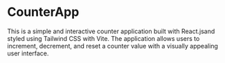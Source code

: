 # CounterApp
 This is a simple and interactive counter application built with React.jsand styled using Tailwind CSS with Vite. The application allows users to increment, decrement, and reset a counter value with a visually appealing user interface.
